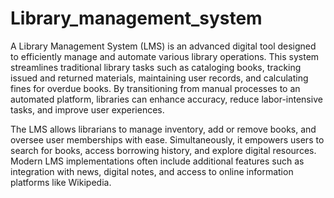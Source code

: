# Library_management_system

A Library Management System (LMS) is an advanced digital tool designed to efficiently manage and automate various library operations. This system streamlines traditional library tasks such as cataloging books, tracking issued and returned materials, maintaining user records, and calculating fines for overdue books. By transitioning from manual processes to an automated platform, libraries can enhance accuracy, reduce labor-intensive tasks, and improve user experiences.

The LMS allows librarians to manage inventory, add or remove books, and oversee user memberships with ease. Simultaneously, it empowers users to search for books, access borrowing history, and explore digital resources. Modern LMS implementations often include additional features such as integration with news, digital notes, and access to online information platforms like Wikipedia.
